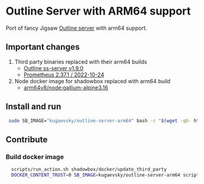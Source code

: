 # Outline Server with ARM64 support

Port of fancy Jigsaw [Outline server](https://github.com/Jigsaw-Code/outline-server) with arm64 support.

## Important changes

1. Third party binaries replaced with their arm64 builds
    * [Outline ss-server v1.9.0](https://github.com/Jigsaw-Code/outline-ss-server/releases/tag/v1.9.0)
    * [Prometheus 2.37.1 / 2022-10-24](https://github.com/prometheus/prometheus/releases/tag/v2.37.1)
2. Node docker image for shadowbox replaced with arm64 build 
    * [arm64v8/node:gallium-alpine3.16](https://hub.docker.com/r/arm64v8/node/)

## Install and run

 ```bash
  sudo SB_IMAGE="kugaevsky/outline-server-arm64" bash -c "$(wget -qO- https://raw.githubusercontent.com/Minnthuaung/outline-server-arm64/master/src/server_manager/install_scripts/install_server.sh)"
```

## Contribute

### Build docker image

```bash 
  scripts/run_action.sh shadowbox/docker/update_third_party
  DOCKER_CONTENT_TRUST=0 SB_IMAGE=kugaevsky/outline-server-arm64 scripts/run_action.sh shadowbox/docker/build
```
